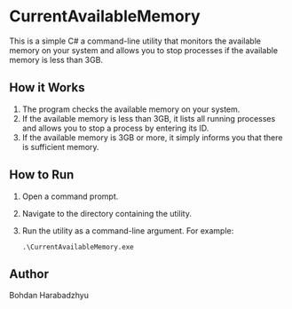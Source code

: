 # CurrentAvailableMemory
This is a simple C# a command-line utility that monitors the available memory on your system and allows you to stop processes if the available memory is less than 3GB.

## How it Works

1. The program checks the available memory on your system.
2. If the available memory is less than 3GB, it lists all running processes and allows you to stop a process by entering its ID.
3. If the available memory is 3GB or more, it simply informs you that there is sufficient memory.

## How to Run

1. Open a command prompt.
2. Navigate to the directory containing the utility.
3. Run the utility as a command-line argument. For example:

    ```
    .\CurrentAvailableMemory.exe
    ```

## Author

Bohdan Harabadzhyu
